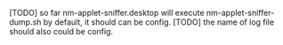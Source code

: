 [TODO] so far nm-applet-sniffer.desktop will execute nm-applet-sniffer-dump.sh by default, it should can be config.
[TODO] the name of log file should also could be config.
